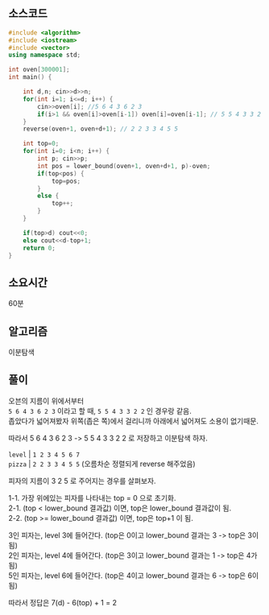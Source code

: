 ## 소스코드
```cpp
#include <algorithm>
#include <iostream>
#include <vector>
using namespace std;

int oven[300001];
int main() {

    int d,n; cin>>d>>n;
    for(int i=1; i<=d; i++) {
        cin>>oven[i]; //5 6 4 3 6 2 3
        if(i>1 && oven[i]>oven[i-1]) oven[i]=oven[i-1]; // 5 5 4 3 3 2 2
    }
    reverse(oven+1, oven+d+1); // 2 2 3 3 4 5 5

    int top=0;
    for(int i=0; i<n; i++) {
        int p; cin>>p;
        int pos = lower_bound(oven+1, oven+d+1, p)-oven;
        if(top<pos) {
            top=pos;
        }
        else {
            top++;
        }
    }

    if(top>d) cout<<0;
    else cout<<d-top+1;
    return 0;
}


```


## 소요시간
60분


## 알고리즘
이분탐색

## 풀이

오븐의 지름이 위에서부터<br/>
`5 6 4 3 6 2 3` 이라고 할 때, `5 5 4 3 3 2 2` 인 경우랑 같음.<br/>
좁았다가 넓어져봤자 위쪽(좁은 쪽)에서 걸리니까 아래에서 넓어져도 소용이 없기때문.
 
따라서 5 6 4 3 6 2 3 -> 5 5 4 3 3 2 2 로 저장하고 이분탐색 하자.
 
`level` |  `1 2 3 4 5 6 7`<br/>
`pizza` |  `2 2 3 3 4 5 5` (오름차순 정렬되게 reverse 해주었음)<br/>

피자의 지름이 3 2 5 로 주어지는 경우를 살펴보자.<br/>


1-1. 가장 위에있는 피자를 나타내는 top = 0 으로 초기화.<br/>
2-1. (top < lower_bound 결과값) 이면, top은 lower_bound 결과값이 됨.<br/>
2-2. (top >= lower_bound 결과값) 이면, top은 top+1 이 됨.


3인 피자는, level 3에 들어간다. (top은 0이고 lower_bound 결과는 3 -> top은 3이 됨)<br/>
2인 피자는, level 4에 들어간다. (top은 3이고 lower_bound 결과는 1 -> top은 4가 됨)<br/>
5인 피자는, level 6에 들어간다. (top은 4이고 lower_bound 결과는 6 -> top은 6이 됨)

따라서 정답은 7(d) - 6(top) + 1 = 2
 